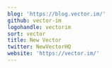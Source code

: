 ```yaml
---
blog: 'https://blog.vector.im/'
github: vector-im
logohandle: vectorim
sort: vector
title: New Vector
twitter: NewVectorHQ
website: 'https://vector.im/'
---
```

